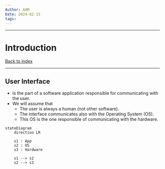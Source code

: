 ```yaml
---
Author: AAM
Date: 2024-02-15
tags:
---
```


---
# Introduction

[Back to index](/Programming/CHI/CHI.md)

---

## User Interface

- Is the part of a software application responsible for communicating with the user.
- We will assume that
	- The user is always a human (not other software).
	- The interface communicates also with the Operating System (OS).
	- This OS is the one responsible of communicating with the hardware.

```mermaid
stateDiagram
	direction LR

	s1 : App
	s2 : OS
	s3 : Hardware
	
	s1 --> s2
	s2 --> s3
```
